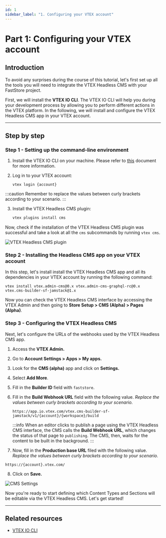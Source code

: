 ```yaml
---
id: 1
sidebar_label: "1. Configuring your VTEX account"
---
```


# Part 1: Configuring your VTEX account

## Introduction

To avoid any surprises during the course of this tutorial, let's first set up all the tools you will need to integrate the VTEX Headless CMS with your FastStore project.

First, we will install the **VTEX IO CLI**. The VTEX IO CLI will help you during your development process by allowing you to perform different actions in the VTEX platform. In the following, we will install and configure the VTEX Headless CMS app in your VTEX account.

---

## Step by step 

### Step 1 - Setting up the command-line environment

1. Install the VTEX IO CLI on your machine. Please refer to [this](https://developers.vtex.com/vtex-developer-docs/docs/vtex-io-documentation-vtex-io-cli-install) document for more information.

2. Log in to your VTEX account:

   ```
   vtex login {account}
   ```
  
  :::caution
  Remember to replace the values between curly brackets according to your scenario.
  :::

3. Install the VTEX Headless CMS plugin:

    ```sh
    vtex plugins install cms
    ```

Now, check if the installation of the VTEX Headless CMS plugin was successful and take a look at all the `cms` subcommands by running `vtex cms`.

   ![VTEX Headless CMS plugin](/img/tutorials/cms/cms-cli-plugin.png)


### Step 2 - Installing the Headless CMS app on your VTEX account

In this step, let's install install the VTEX Headless CMS app and all its dependencies in your VTEX account by running the following command:

  ```
  vtex install vtex.admin-cms@0.x vtex.admin-cms-graphql-rc@0.x vtex.cms-builder-sf-jamstack@1.x
  ```

Now you can check the VTEX Headless CMS interface by accessing the VTEX Admin and then going to **Store Setup > CMS (Alpha) > Pages (Alpha)**.

### Step 3 - Configuring the VTEX Headless CMS

Next, let's configure the URLs of the webhooks used by the VTEX Headless CMS app.

1. Access the **VTEX Admin.**
2. Go to **Account Settings > Apps > My apps.**
3. Look for the **CMS (alpha)** app and click on **Settings.**
4. Select **Add More**.
5.  Fill in the **Builder ID** field with `faststore`.
6. Fill in the **Build Webhook URL** field with the following value. *Replace the values between curly brackets according to your scenario.*
   ```
   https://app.io.vtex.com/vtex.cms-builder-sf-jamstack/v1/{account}/{workspace}/build
   ```

   :::info
   When an editor clicks to publish a page using the VTEX Headless CMS interface, the CMS calls the **Build Webhook URL**, which changes the status of that page to `publishing`. The CMS, then, waits for the content to be built in the background.
   :::

7. Now, fill in the **Production base URL** filed with the following value. *Replace the values between curly brackets according to your scenario.*
  ```
  https://{account}.vtex.com/
  ```
   
8. Click on **Save.**

![CMS Settings](/img/tutorials/cms/cms-settings.png)

Now you're ready to start defining which Content Types and Sections will be editable via the VTEX Headless CMS. Let's get started!

---

## Related resources

- [VTEX IO CLI](https://developers.vtex.com/vtex-developer-docs/docs/vtex-io-documentation-vtex-io-cli-installation-and-command-reference)